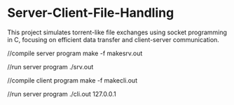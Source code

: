 # Server-Client-File-Handling
This project simulates torrent-like file exchanges using socket programming in C, focusing on efficient data transfer and client-server communication.

//compile server program
make -f makesrv.out

//run server program
./srv.out

//compile client program
make -f makecli.out

//run server program
./cli.out 127.0.0.1


